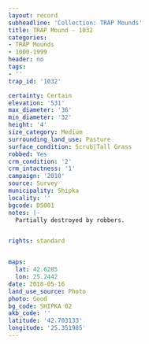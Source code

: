 ```yaml
---
layout: record
subheadline: 'Collection: TRAP Mounds'
title: TRAP Mound - 1032
categories:
- TRAP Mounds
- 1000-1999
header: no
tags:
- ''
trap_id: '1032'

certainty: Certain
elevation: '531'
max_diameter: '36'
min_diameter: '32'
height: '4'
size_category: Medium
surrounding_land_use: Pasture
surface_condition: Scrub|Tall Grass
robbed: Yes
crm_condition: '2'
crm_intactness: '1'
campaign: '2010'
source: Survey
municipality: Shipka
locality: ''
bgcode: DS001
notes: |-
  Partially destroyed by robbers.


rights: standard


maps:
  lat: 42.6285
  lon: 25.2442
date: 2018-05-16
land_use_source: Photo
photo: Good
bg_code: SHIPKA 02
akb_code: ''
latitude: '42.703133'
longitude: '25.351985'
---
```

